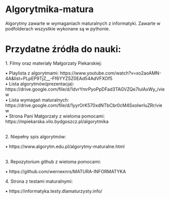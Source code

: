 # Algorytmika-matura
Algorytmy zawarte w wymaganiach maturalnych z informatyki. Zawarte w podfolderach wszystkie wykonane są w pythonie. 

<h1>Przydatne źródła do nauki:</h1>
<p>1. Filmy oraz materiały Małgorzaty Piekarskiej:</p>
      • Playlista z algorytmami: https://www.youtube.com/watch?v=xo2aoAMN-4A&list=PLpEP9TjZ__-Ff6YYZSZ0EAd54AdVFXOf5<br>
      • Lista algorytmów(prezentacja): https://drive.google.com/file/d/1dvrYmrPyoPpDFad3TAGVZQe7lulAxWy_/view<br>
      • Lista wymagań maturalnych: https://drive.google.com/file/d/1yyrOrK570xdNTbCbr0cM4SxoIwrluZRr/view<br>
      • Strona Pani Małgorzaty z wieloma pomocami: https://mpiekarska.vilo.bydgoszcz.pl/algorytmika<br><br>
<p>2. Niepełny spis algorytmów:</p>
      • https://www.algorytm.edu.pl/algorytmy-maturalne.html<br><br>
<p>3. Repozytorium github z wieloma pomocami:</p>
      • https://github.com/wernexnrs/MATURA-INFORMATYKA<br>
<p>4. Strona z testami maturalnymi:</p>
      • https://informatyka.testy.dlamaturzysty.info/
